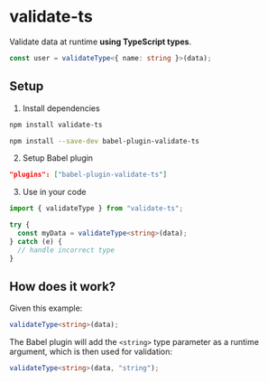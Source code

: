 # validate-ts

Validate data at runtime **using TypeScript types**.

```ts
const user = validateType<{ name: string }>(data);
```

## Setup

1. Install dependencies
  ```bash
  npm install validate-ts
  ```
  ```bash
  npm install --save-dev babel-plugin-validate-ts
  ```
2. Setup Babel plugin
  ```json
  "plugins": ["babel-plugin-validate-ts"]
  ```
3. Use in your code
  ```ts
  import { validateType } from "validate-ts";

  try {
    const myData = validateType<string>(data);
  } catch (e) {
    // handle incorrect type
  }
  ```

## How does it work?

Given this example:

```ts
validateType<string>(data);
```

The Babel plugin will add the `<string>` type parameter as a runtime argument,
which is then used for validation:

```ts
validateType<string>(data, "string");
```
